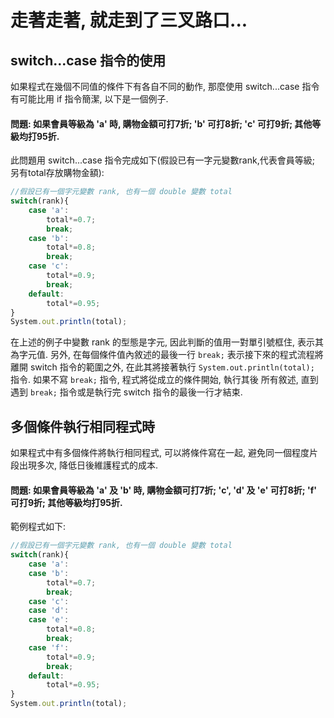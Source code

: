 # 走著走著, 就走到了三叉路口... 


## switch...case 指令的使用
如果程式在幾個不同值的條件下有各自不同的動作, 那麼使用 switch...case 指令有可能比用 if 指令簡潔, 以下是一個例子.
#### 問題: 如果會員等級為 'a' 時, 購物金額可打7折; 'b' 可打8折; 'c' 可打9折; 其他等級均打95折.
此問題用 switch...case 指令完成如下(假設已有一字元變數rank,代表會員等級; 另有total存放購物金額):
```javascript
//假設已有一個字元變數 rank, 也有一個 double 變數 total
switch(rank){
    case 'a':
        total*=0.7;
        break;
    case 'b':
        total*=0.8;
        break;
    case 'c':
        total*=0.9;
        break;
    default:
        total*=0.95;
}
System.out.println(total);
```
在上述的例子中變數 rank 的型態是字元, 因此判斷的值用一對單引號框住, 表示其為字元值. 
另外, 在每個條件值內敘述的最後一行 `break;` 表示接下來的程式流程將離開 switch 指令的範圍之外, 
在此其將接著執行 `System.out.println(total);` 指令. 如果不寫 `break;` 指令, 程式將從成立的條件開始, 執行其後
所有敘述, 直到遇到 `break;` 指令或是執行完 switch 指令的最後一行才結束.

 
## 多個條件執行相同程式時
如果程式中有多個條件將執行相同程式, 可以將條件寫在一起, 避免同一個程度片段出現多次, 降低日後維護程式的成本.
#### 問題: 如果會員等級為 'a' 及 'b' 時, 購物金額可打7折; 'c', 'd' 及 'e' 可打8折; 'f' 可打9折; 其他等級均打95折.
範例程式如下:
```javascript
//假設已有一個字元變數 rank, 也有一個 double 變數 total
switch(rank){
    case 'a':
    case 'b':
        total*=0.7;
        break;
    case 'c':
    case 'd':
    case 'e':
        total*=0.8;
        break;
    case 'f':
        total*=0.9;
        break;
    default:
        total*=0.95;
}
System.out.println(total);
```
